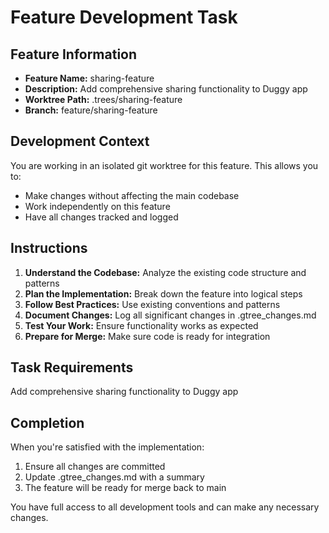 # Feature Development Task

## Feature Information
- **Feature Name:** sharing-feature
- **Description:** Add comprehensive sharing functionality to Duggy app
- **Worktree Path:** .trees/sharing-feature
- **Branch:** feature/sharing-feature

## Development Context
You are working in an isolated git worktree for this feature. This allows you to:
- Make changes without affecting the main codebase
- Work independently on this feature
- Have all changes tracked and logged

## Instructions
1. **Understand the Codebase:** Analyze the existing code structure and patterns
2. **Plan the Implementation:** Break down the feature into logical steps
3. **Follow Best Practices:** Use existing conventions and patterns
4. **Document Changes:** Log all significant changes in .gtree_changes.md
5. **Test Your Work:** Ensure functionality works as expected
6. **Prepare for Merge:** Make sure code is ready for integration

## Task Requirements
Add comprehensive sharing functionality to Duggy app

## Completion
When you're satisfied with the implementation:
1. Ensure all changes are committed
2. Update .gtree_changes.md with a summary
3. The feature will be ready for merge back to main

You have full access to all development tools and can make any necessary changes.
